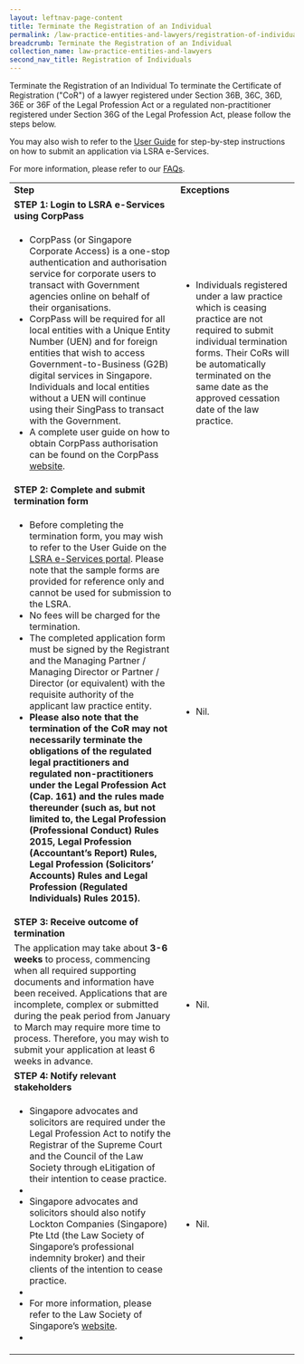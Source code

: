```yaml
---
layout: leftnav-page-content
title: Terminate the Registration of an Individual
permalink: /law-practice-entities-and-lawyers/registration-of-individuals/terminate-the-registration-of-an-individual/
breadcrumb: Terminate the Registration of an Individual
collection_name: law-practice-entities-and-lawyers
second_nav_title: Registration of Individuals
---
```


Terminate the Registration of an Individual
To terminate the Certificate of Registration ("CoR") of a lawyer registered under Section 36B, 36C, 36D, 36E or 36F of the Legal Profession Act or a regulated non-practitioner registered under Section 36G of the Legal Profession Act, please follow the steps below. 

You may also wish to refer to the [User Guide](https://www.mlaw.gov.sg/eservices/lsra/lsra-home/) for step-by-step instructions on how to submit an application via LSRA e-Services.

For more information, please refer to our [FAQs](https://va.ecitizen.gov.sg/cfp/customerpages/mlaw/explorefaq.aspx).

<table>
  <tr>
    <td><b>Step</b></td>
    <td><b>Exceptions</b></td>
  </tr>
  <tr>
    <td><b>STEP 1: Login to LSRA e-Services using CorpPass</b></td>
    <td></td>
  </tr>
  <tr>
    <td>
      <ul>
        <li>CorpPass (or Singapore Corporate Access) is a one-stop authentication and authorisation service for corporate users to transact with Government agencies online on behalf of their organisations.</li>
        <li>CorpPass will be required for all local entities with a Unique Entity Number (UEN) and for foreign entities that wish to access Government-to-Business (G2B) digital services in Singapore. Individuals and local entities without a UEN will continue using their SingPass to transact with the Government.</li>
        <li>A complete user guide on how to obtain CorpPass authorisation can be found on the CorpPass <a href="https://www.corppass.gov.sg/corppass/common/userguides">website</a>.</li>
      </ul>
    </td>
    <td>
      <ul>
        <li>Individuals registered under a law practice which is ceasing practice are not required to submit individual termination forms. Their CoRs will be automatically terminated on the same date as the approved cessation date of the law practice.</li>
      </ul>
    </td>
  </tr>
  <tr>
    <td><b>STEP 2: Complete and submit termination form</b></td>
    <td></td>
  </tr>
  <tr>
    <td>
      <ul>
        <li>Before completing the termination form, you may wish to refer to the User Guide on the <a href="https://www.mlaw.gov.sg/eservices/lsra/lsra-home/" target="_blank">LSRA e-Services portal</a>. Please note that the sample forms are provided for reference only and cannot be used for submission to the LSRA.</li>
        <li>No fees will be charged for the termination.</li>
        <li>The completed application form must be signed by the Registrant and the Managing Partner / Managing Director or Partner / Director (or equivalent) with the requisite authority of the applicant law practice entity.</li>
        <li><b>Please also note that the termination of the CoR may not necessarily terminate the obligations of the regulated legal practitioners and regulated non-practitioners under the Legal Profession Act (Cap. 161) and the rules made thereunder (such as, but not limited to, the Legal Profession (Professional Conduct) Rules 2015, Legal Profession (Accountant’s Report) Rules, Legal Profession (Solicitors’ Accounts) Rules and Legal Profession (Regulated Individuals) Rules 2015).</b></li>
      </ul>
    </td>
    <td>
      <ul>
        <li> Nil.</li>
      </ul>
    </td>
  </tr>
  <tr>
    <td><b>STEP 3: Receive outcome of termination</b></td>
    <td>
    </td>
  </tr>
  <tr>
    <td>The application may take about <b>3-6 weeks</b> to process, commencing when all required supporting documents and information have been received. Applications that are incomplete, complex or submitted during the peak period from January to March may require more time to process. Therefore, you may wish to submit your application at least 6 weeks in advance.</td>
    <td>
      <ul>
        <li>Nil.</li>
      </ul>
    </td>
  </tr>
  <tr>
    <td><b>STEP 4: Notify relevant stakeholders</b></td>
    <td>
    </td>
  </tr>
  <tr>
    <td>
      <ul>
        <li>Singapore advocates and solicitors are required under the Legal Profession Act to notify the Registrar of the Supreme Court and the Council of the Law Society through eLitigation of their intention to cease practice.<li>
        <li>Singapore advocates and solicitors should also notify Lockton Companies (Singapore) Pte Ltd (the Law Society of Singapore’s professional indemnity broker) and their clients of the intention to cease practice.<li>
        <li>For more information, please refer to the Law Society of Singapore’s <a href="https://www.lawsociety.org.sg/For-Lawyers/Running-Your-Practice/Ceasing-a-Practice" target="_blank">website</a>.<li>
      </ul>
    </td>
    <td>
      <ul>
        <li> Nil.</li>
      </ul>
    </td>
  </tr>
</table>
